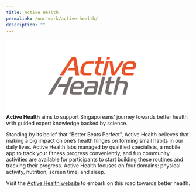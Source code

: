 ```yaml
---
title: Active Health
permalink: /our-work/active-health/
description: ""
---
```

![Active Health](/images/activehealth-logo.png)
**Active Health** aims to support Singaporeans' journey towards better health with guided expert knowledge backed by science.

Standing by its belief that “Better Beats Perfect”, Active Health believes that making a big impact on one’s health hinges on forming small habits in our daily lives. Active Health labs managed by qualified specialists, a mobile app to track your fitness progress conveniently, and fun community activities are available for participants to start building these routines and tracking their progress. Active Health focuses on four domains: physical activity, nutrition, screen time, and sleep.

Visit the [Active Health website](https://www.activesgcircle.gov.sg/activeheath) to embark on this road towards better health.